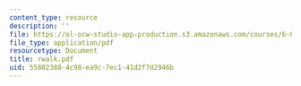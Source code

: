 ```yaml
---
content_type: resource
description: ''
file: https://ol-ocw-studio-app-production.s3.amazonaws.com/courses/6-021j-quantitative-physiology-cells-and-tissues-fall-2004/558023884c98ea9c7ec141d2f7d2946b_rwalk.pdf
file_type: application/pdf
resourcetype: Document
title: rwalk.pdf
uid: 55802388-4c98-ea9c-7ec1-41d2f7d2946b
---
```

